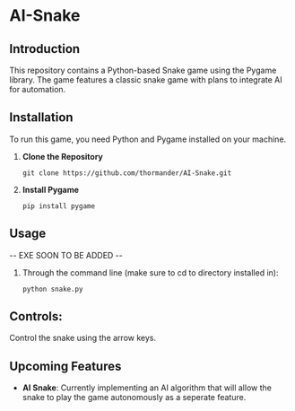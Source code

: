 # AI-Snake
## Introduction
This repository contains a Python-based Snake game using the Pygame library. The game features a classic snake game with plans to integrate AI for automation.

## Installation
To run this game, you need Python and Pygame installed on your machine.

1. **Clone the Repository**
    ```
    git clone https://github.com/thormander/AI-Snake.git
    ```
2. **Install Pygame**
    ```
    pip install pygame
    ```

## Usage
-- EXE SOON TO BE ADDED --
1. Through the command line (make sure to cd to directory installed in):
   ```
   python snake.py
   ```

## Controls:
Control the snake using the arrow keys.

## Upcoming Features
- **AI Snake**: Currently implementing an AI algorithm that will allow the snake to play the game autonomously as a seperate feature.
